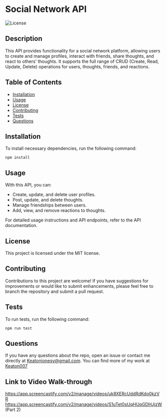 # Social Network API

  ![License](https://img.shields.io/badge/license-MIT-blue.svg)

  ## Description
  This API provides functionality for a social network platform, allowing users to create and manage profiles, interact with friends, share thoughts, and react to others' thoughts. It supports the full range of CRUD (Create, Read, Update, Delete) operations for users,     thoughts, friends, and reactions.

  ## Table of Contents
  * [Installation](#installation)
  * [Usage](#usage)
  * [License](#license)
  * [Contributing](#contributing)
  * [Tests](#tests)
  * [Questions](#questions)
  
  ## Installation
  To install necessary dependencies, run the following command:
  ```
  npm install
  ```

  ## Usage
  With this API, you can:

  - Create, update, and delete user profiles.
  - Post, update, and delete thoughts.
  - Manage friendships between users.
  - Add, view, and remove reactions to thoughts.
  
  For detailed usage instructions and API endpoints, refer to the API documentation.

  ## License
  This project is licensed under the MIT license.

  ## Contributing
  Contributions to this project are welcome! If you have suggestions for improvements or would like to submit enhancements, please feel free to branch the repository and submit a pull request.

  ## Tests
  To run tests, run the following command:
  ```
  npm run test
  ```

  ## Questions
  If you have any questions about the repo, open an issue or contact me directly at [Keatonjonesy@gmail.com](mailto:Keatonjonesy@gmail.com). You can find more of my work at [Keaton007](https://github.com/Keaton007)

  ## Link to Video Walk-through
  https://app.screencastify.com/v2/manage/videos/uk8XERcUddRdKdo0kzVR
  https://app.screencastify.com/v2/manage/videos/S1uTet0sUqHUpGDHJjzW (Part 2)

